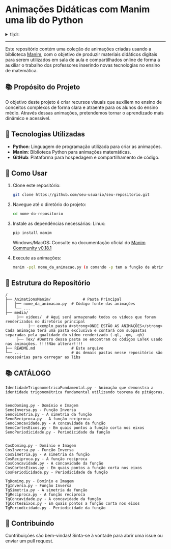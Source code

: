 # Animações Didáticas com Manim uma lib do Python
<details><summary> tl;dr:</summary>  To organizando as animações q to fazendo no manim em um lugar só, podem alterar, usar, vender, fazer o que quisere. Só mantenham a lib viva</details>

---
Este repositório contém uma coleção de animações criadas usando a biblioteca [Manim](https://github.com/3b1b/manim), com o objetivo de produzir materiais didáticos digitais para serem utilizados em sala de aula e compartilhados online de forma a auxiliar o trabalho dos professores inserindo novas tecnologias no ensino de matemática.  

## 📚 Propósito do Projeto

O objetivo deste projeto é criar recursos visuais que auxiliem no ensino de conceitos complexos de forma clara e atraente para os alunos do ensino médio. Através dessas animações, pretendemos tornar o aprendizado mais dinâmico e acessível.

## 🚀 Tecnologias Utilizadas

- **Python**: Linguagem de programação utilizada para criar as animações.
- **Manim**: Biblioteca Python para animações matemáticas.
- **GitHub**: Plataforma para hospedagem e compartilhamento de código.

## 🎯 Como Usar

1. Clone este repositório:
    ```bash
    git clone https://github.com/seu-usuario/seu-repositorio.git
    ```

2. Navegue até o diretório do projeto:
    ```bash
    cd nome-do-repositorio
    ```

3. Instale as dependências necessárias:
   Linux:
    ```bash
    pip install manim
    ```
    Windows/MacOS:
    Consulte na documentação oficial do [Manim Community v0.18.1](https://docs.manim.community/en/stable/installation.html)
    
5. Execute as animações:
    ```bash
    manim -pql nome_da_animacao.py (o comando -p tem a função de abrir o seu player de mídia. Caso queira rodar em alta 1080p e 60fps troque -pql para -pqh)
    ```

## 📂 Estrutura do Repositório

```plaintext
/
├── AnimationsManim/              # Pasta Principal
│   ├── nome_da_animacao.py  # Código fonte das animações
│   └── ...
├── media/
     ├── videos/  # Aqui será armazenado todos os vídeos que foram renderizados no diretório principal
          ├── exemplo_pasta #<strong>ONDE ESTÃO AS ANIMAÇÕES</strong> Cada animaçao terá uma pasta exclusiva e contará com subpastas separadas pela qualidade do vídeo renderizado (-ql, -qm, -qh)
     ├── Tex/ #Dentro dessa pasta se encontram os códigos LaTeX usado nas animações. !!!!Não alterar!!!!        
├── README.md                # Este arquivo
└── ...                      # As demais pastas nesse repositório são necessárias para carregar as libs
```

## 📚 CATÁLOGO 

```plaintext
IdentidadeTrigonometricaFundamental.py - Animação que demonstra a identidade trigonométrica fundamental utilizando teorema de pitágoras.


SenoDomimg.py - Domínio e Imagem 
SenoInversa.py - Função Inversa 
SenoSimetria.py - A simetria da função 
SenoReciproca.py - A função reciproca 
SenoConcavidade.py - A concavidade da função 
SenoCortesEixos.py - Em quais pontos a função corta nos eixos
SenoPeriodicidade.py - Periodicidade da função


CosDomimg.py - Domínio e Imagem 
CosInversa.py - Função Inversa 
CosSimetria.py - A simetria da função 
CosReciproca.py - A função reciproca 
CosConcavidade.py - A concavidade da função 
CosCortesEixos.py - Em quais pontos a função corta nos eixos
CosPeriodicidade.py - Periodicidade da função

TgDomimg.py - Domínio e Imagem 
TgInversa.py - Função Inversa 
TgSimetria.py - A simetria da função 
TgReciproca.py - A função reciproca 
TgConcavidade.py - A concavidade da função 
TgCortesEixos.py - Em quais pontos a função corta nos eixos
TgPeriodicidade.py - Periodicidade da função
```



## 🤝 Contribuindo
Contribuições são bem-vindas! Sinta-se à vontade para abrir uma issue ou enviar um pull request.
